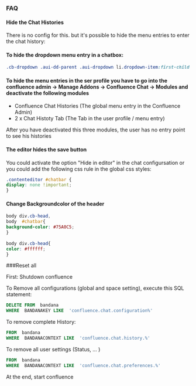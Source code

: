 ### FAQ


#### Hide the Chat Histories
There is no config for this. but it's possible to hide the menu entries to enter the chat history:

#### To hide the dropdown menu entry in a chatbox:
```css
.cb-dropdown .aui-dd-parent .aui-dropdown li.dropdown-item:first-child {display:none;}
```
#### To hide the menu entries in the ser profile you have to go into the confluence admin -> Manage Addons -> Confluence Chat -> Modules and deactivate the following modules 
* Confluence Chat Histories (The global menu entry in the Confluence Admin)
* 2 x Chat Histoty Tab (The Tab in the user profile / menu entry)

After you have deactivated this three modules, the user has no entry point to see his histories



#### The editor hides the save button
You could activate the option "Hide in editor" in the chat configursation or you could add the following css rule in the global css styles:

```css
.contenteditor #chatbar {
display: none !important;
}
```

#### Change Backgroundcolor of the header

```css
body div.cb-head,
body  #chatbar{
background-color: #75A0C5;
}
 
body div.cb-head{
color: #ffffff;
}

```
###Reset all

First: Shutdown confluence

To Remove all configurations (global and space setting), execute this SQL statement:
<!-- language: sql -->
```sql
DELETE FROM  bandana
WHERE  BANDANAKEY LIKE  'confluence.chat.configuration%'
```
To remove complete History: 

```sql
FROM  bandana
WHERE  BANDANACONTEXT LIKE  'confluence.chat.history.%'
```
To remove all user settings (Status, ... )
```sql
FROM  bandana
WHERE  BANDANACONTEXT LIKE  'confluence.chat.preferences.%'
```


At the end, start confluence
